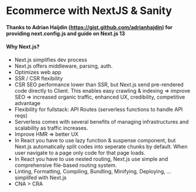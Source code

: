 # Ecommerce with NextJS & Sanity
#### Thanks to Adrian Haijdin (https://gist.github.com/adrianhajdin) for providing next.config.js and guide on Next.js 13
#### Why Next.js?
- Next.js simplifies dev process
- Next.js offers middleware, parsing, auth.
- Optimizes web app
- SSR / CSR flexibility
- CSR SEO performance lower than SSR, but Next.js send pre-rendered code directly to Client.
This enables easy crawling & indexing => improve SEO => increased organic traffic, enhanced UX, credibility, competitive advantage
- Flexibility for fullstack: API Routes (serverless functions to handle API reqs)
- Serverless comes with several benefits of managing infrastructures and scalability as traffic increases.
- Improve HMR => better UX
- In React you have to use lazy function & suspense component, but Next.js automatically split codes into seperate chunks by default.
When user navigate to a page only code for that page loads.
- In React you have to use nested routing, Next.js use simple and comprehensive file-based routing system.
- Linting, Formatting, Compiling, Bundling, Minifying, Deploying, ... simplifed with Next.js
- CNA > CRA
